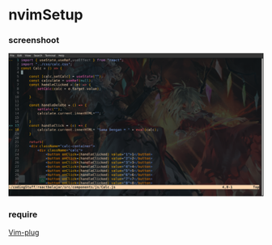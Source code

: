 # nvimSetup

### screenshoot
[<img src="/Screenshot_2022-04-25_02-08-26.png" width="600" >](https://raw.githubusercontent.com/Kurniawanrzk/nvimSetup/main/Screenshot_2022-04-25_02-08-26.png)

### require
[Vim-plug](https://github.com/junegunn/vim-plug)
